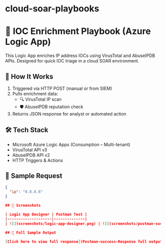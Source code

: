 # cloud-soar-playbooks
# 🔐 IOC Enrichment Playbook (Azure Logic App)

This Logic App enriches IP address IOCs using VirusTotal and AbuseIPDB APIs. Designed for quick IOC triage in a cloud SOAR environment.

## 🚀 How It Works

1. Triggered via HTTP POST (manual or from SIEM)
2. Pulls enrichment data:
   - 🔍 VirusTotal IP scan
   - 🛡️ AbuseIPDB reputation check
3. Returns JSON response for analyst or automated action

## 🛠 Tech Stack

- Microsoft Azure Logic Apps (Consumption – Multi-tenant)
- VirusTotal API v3
- AbuseIPDB API v2
- HTTP Triggers & Actions

## 🔁 Sample Request

```json
{
  "ip": "8.8.8.8"
}

## 📸 Screenshots

| Logic App Designer | Postman Test |
|--------------------|--------------|
| ![](screenshots/logic-app-designer.png) | ![](screenshots/postman-success-response(1).png) |

## 📄 Full Sample Output

[Click here to view full response](Postman-success-Response full output)


